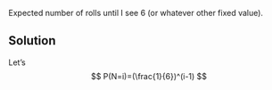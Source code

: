 Expected number of rolls until I see 6 (or whatever other fixed value).
## Solution
Let’s
$$ P(N=i)=(\frac{1}{6})^(i-1) $$